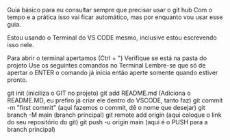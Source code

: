 Guia básico para eu consultar sempre que precisar usar o git hub
Com o tempo e a prática isso vai ficar automático, mas por enquanto vou usar esse guia.

Estou usando o Terminal do VS CODE mesmo, inclusive estou escrevendo isso nele.

Para abrir o terminal apertamos (Ctrl + ")
Verifique se está na pasta do projeto 
Use os seguintes comandos no Terminal 
Lembre-se que só de apertar o ENTER o comando já inicia então aperte somente quando estiver pronto.

git init (iniciliza o GIT no projeto)
git add README.md (Adiciona o README.MD, eu prefiro já criar ele dentro do VSCODE, tanto faz)
git commit -m "first commit" (aqui fazemos o commit, dê o nome que desejar)
git branch -M main (branch principal)
git remote add origin (aqui coloque o link do seu repositório do git)
git push -u origin main (aqui é o PUSH para a branch principal)
